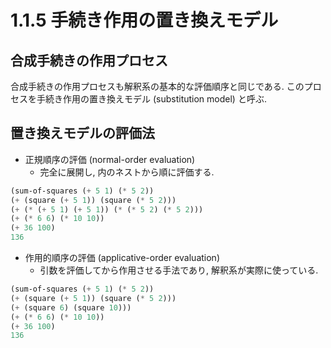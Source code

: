 # 1.1.5 手続き作用の置き換えモデル

## 合成手続きの作用プロセス

合成手続きの作用プロセスも解釈系の基本的な評価順序と同じである. このプロセスを手続き作用の置き換えモデル (substitution model) と呼ぶ.

## 置き換えモデルの評価法

* 正規順序の評価 (normal-order evaluation)
  * 完全に展開し, 内のネストから順に評価する.

```scheme
(sum-of-squares (+ 5 1) (* 5 2))
(+ (square (+ 5 1)) (square (* 5 2)))
(+ (* (+ 5 1) (+ 5 1)) (* (* 5 2) (* 5 2)))
(+ (* 6 6) (* 10 10))
(+ 36 100)
136
```

* 作用的順序の評価 (applicative-order evaluation)
  * 引数を評価してから作用させる手法であり, 解釈系が実際に使っている.

```scheme
(sum-of-squares (+ 5 1) (* 5 2))
(+ (square (+ 5 1)) (square (* 5 2)))
(+ (square 6) (square 10)))
(+ (* 6 6) (* 10 10))
(+ 36 100)
136
```
